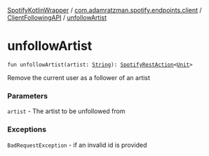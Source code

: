 [SpotifyKotlinWrapper](../../index.md) / [com.adamratzman.spotify.endpoints.client](../index.md) / [ClientFollowingAPI](index.md) / [unfollowArtist](./unfollow-artist.md)

# unfollowArtist

`fun unfollowArtist(artist: `[`String`](https://kotlinlang.org/api/latest/jvm/stdlib/kotlin/-string/index.html)`): `[`SpotifyRestAction`](../../com.adamratzman.spotify.main/-spotify-rest-action/index.md)`<`[`Unit`](https://kotlinlang.org/api/latest/jvm/stdlib/kotlin/-unit/index.html)`>`

Remove the current user as a follower of an artist

### Parameters

`artist` - The artist to be unfollowed from

### Exceptions

`BadRequestException` - if an invalid id is provided